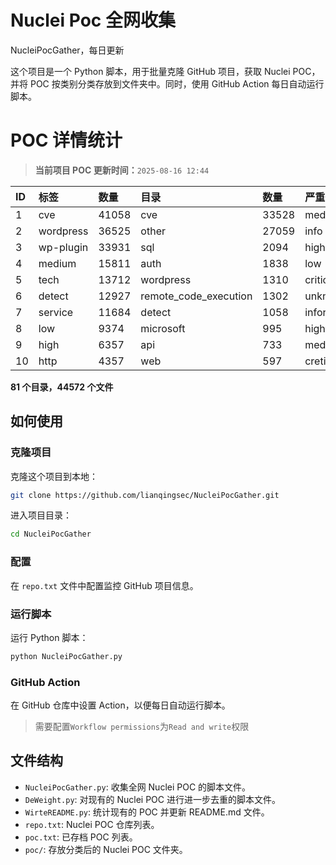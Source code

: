 # Nuclei Poc 全网收集
NucleiPocGather，每日更新

这个项目是一个 Python 脚本，用于批量克隆 GitHub 项目，获取 Nuclei POC，并将 POC 按类别分类存放到文件夹中。同时，使用 GitHub Action 每日自动运行脚本。
# POC 详情统计

> **当前项目 POC 更新时间：**`2025-08-16 12:44`

| ID | 标签      | 数量 | 目录       | 数量 | 严重性   | 数量 |
|:---| :-------- | :--- | :--------- | :--- | :------- | :--- |
| 1 | cve | 41058 | cve | 33528 | medium | 22050 |
| 2 | wordpress | 36525 | other | 27059 | info | 19465 |
| 3 | wp-plugin | 33931 | sql | 2094 | high | 13607 |
| 4 | medium | 15811 | auth | 1838 | low | 10591 |
| 5 | tech | 13712 | wordpress | 1310 | critical | 7594 |
| 6 | detect | 12927 | remote_code_execution | 1302 | unknown | 93 |
| 7 | service | 11684 | detect | 1058 | informative | 17 |
| 8 | low | 9374 | microsoft | 995 | hight | 16 |
| 9 | high | 6357 | api | 733 | meduim | 5 |
| 10 | http | 4357 | web | 597 | cretical | 2 |

**81 个目录，44572 个文件**
## 如何使用

### 克隆项目

克隆这个项目到本地：

```bash
git clone https://github.com/lianqingsec/NucleiPocGather.git
```

进入项目目录：

```bash
cd NucleiPocGather
```

### 配置

在 `repo.txt` 文件中配置监控 GitHub 项目信息。

### 运行脚本

运行 Python 脚本：

```bash
python NucleiPocGather.py
```

### GitHub Action

在 GitHub 仓库中设置 Action，以便每日自动运行脚本。

> 需要配置`Workflow permissions`为`Read and write`权限

## 文件结构

- `NucleiPocGather.py`: 收集全网 Nuclei POC 的脚本文件。
- `DeWeight.py`: 对现有的 Nuclei POC 进行进一步去重的脚本文件。
- `WirteREADME.py`: 统计现有的 POC 并更新 README.md 文件。
- `repo.txt`: Nuclei POC 仓库列表。
- `poc.txt`: 已存档 POC 列表。
- `poc/`: 存放分类后的 Nuclei POC 文件夹。

